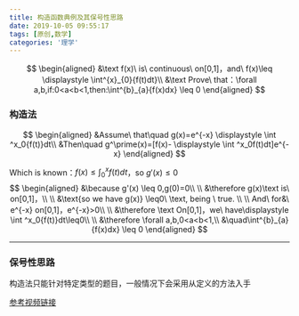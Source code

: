 ```yaml
---
title: 构造函数典例及其保号性思路
date: 2019-10-05 09:55:17
tags: [原创,数学]
categories: '理学'
---
```


$$
\begin{aligned}
&\text f(x)\ is\ continuous\ on[0,1]，and\ f(x)\leq \displaystyle \int^{x}_{0}{f(t)dt}\\
&\text Prove\ that：\forall a,b,if:0<a<b<1,then:\int^{b}_{a}{f(x)dx} \leq 0
\end{aligned}
$$

<!--more-->

### 构造法

$$
\begin{aligned}
&Assume\ that\quad g(x)=e^{-x} \displaystyle \int ^x_0{f(t)}dt\\
&Then\quad g^\prime(x)=[f(x)- \displaystyle \int ^x_0f(t)dt]e^{-x}
\end{aligned}
$$

Which is known：$f(x)\leq \displaystyle \int^{x}_{0}{f(t)dt}$，so $g'(x) \leq 0$
$$
\begin{aligned}
&\because g'(x) \leq 0,g(0)=0\\ \\
&\therefore g(x)\text is\ on[0,1]，\\ \\
&\text{so we have g(x)} \leq0\ \text, being  \ true.   \\ \\
And\ for&\ e^{-x} on[0,1]，e^{-x}>0\\ \\
&\therefore \text On[0,1]，we\ have\displaystyle \int ^x_0{f(t)}dt\leq0\\ \\
&\therefore \forall a,b,0<a<b<1,\\
&\quad\int^{b}_{a}{f(x)dx} \leq 0
\end{aligned}
$$

---

### 保号性思路

构造法只能针对特定类型的题目，一般情况下会采用从定义的方法入手

[参考视频链接](https://www.bilibili.com/video/av69845362)